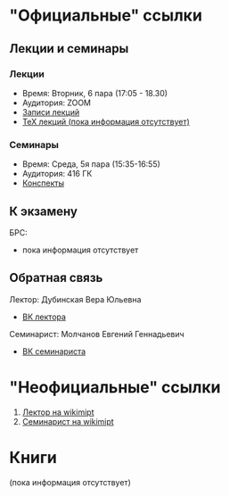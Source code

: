 # "Официальные" ссылки

## Лекции и семинары
### Лекции  

- Время: Вторник, 6 пара (17:05 - 18.30)
- Аудитория: ZOOM
- [Записи лекций](https://drive.google.com/drive/folders/1-4mjmQXjhdlfoyXePFlplEd8-Rv8XV6P)
- [ТеХ лекций (пока информация отсутствует)]()

### Семинары  
- Время: Среда, 5я пара (15:35-16:55)
- Аудитория: 416 ГК
- [Конспекты](https://drive.google.com/drive/folders/1nBXU4bILOD3tHUI95C_I7c2kFNFkcHdn?usp=sharing)
## К экзамену
БРС:  
- пока информация отсутствует

## Обратная связь
Лектор: Дубинская Вера Юльевна
- [ВК лектора](https://vk.com/id3139129)

Семинарист: Молчанов Евгений Геннадьевич
- [ВК семинариста](https://vk.com/molch64)

# "Неофициальные" ссылки
1. [Лектор на wikimipt](http://wikimipt.org/wiki/Дубинская_Вера_Юльевна)  
1. [Семинарист на wikimipt](http://wikimipt.org/wiki/Молчанов_Евгений_Геннадьевич)  

# Книги
(пока информация отсутствует)
